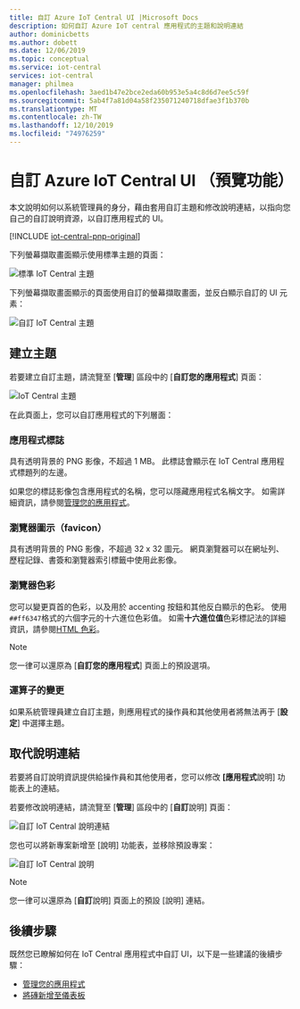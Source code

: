 ```yaml
---
title: 自訂 Azure IoT Central UI |Microsoft Docs
description: 如何自訂 Azure IoT central 應用程式的主題和說明連結
author: dominicbetts
ms.author: dobett
ms.date: 12/06/2019
ms.topic: conceptual
ms.service: iot-central
services: iot-central
manager: philmea
ms.openlocfilehash: 3aed1b47e2bce2eda60b953e5a4c8d6d7ee5c59f
ms.sourcegitcommit: 5ab4f7a81d04a58f235071240718dfae3f1b370b
ms.translationtype: MT
ms.contentlocale: zh-TW
ms.lasthandoff: 12/10/2019
ms.locfileid: "74976259"
---
```

# <a name="customize-the-azure-iot-central-ui-preview-features"></a>自訂 Azure IoT Central UI （預覽功能）

本文說明如何以系統管理員的身分，藉由套用自訂主題和修改說明連結，以指向您自己的自訂說明資源，以自訂應用程式的 UI。 

[!INCLUDE [iot-central-pnp-original](../../../includes/iot-central-pnp-original-note.md)]

下列螢幕擷取畫面顯示使用標準主題的頁面：

![標準 IoT Central 主題](./media/howto-customize-ui/standard-ui.png)

下列螢幕擷取畫面顯示的頁面使用自訂的螢幕擷取畫面，並反白顯示自訂的 UI 元素：

![自訂 IoT Central 主題](./media/howto-customize-ui/themed-ui.png)

## <a name="create-theme"></a>建立主題

若要建立自訂主題，請流覽至 [**管理**] 區段中的 [**自訂您的應用程式**] 頁面：

![IoT Central 主題](./media/howto-customize-ui/themes.png)

在此頁面上，您可以自訂應用程式的下列層面：

### <a name="application-logo"></a>應用程式標誌

具有透明背景的 PNG 影像，不超過 1 MB。 此標誌會顯示在 IoT Central 應用程式標題列的左邊。

如果您的標誌影像包含應用程式的名稱，您可以隱藏應用程式名稱文字。 如需詳細資訊，請參閱[管理您的應用程式](./howto-administer.md#change-application-name-and-url)。

### <a name="browser-icon-favicon"></a>瀏覽器圖示（favicon）

具有透明背景的 PNG 影像，不超過 32 x 32 圖元。 網頁瀏覽器可以在網址列、歷程記錄、書簽和瀏覽器索引標籤中使用此影像。

### <a name="browser-colors"></a>瀏覽器色彩

您可以變更頁首的色彩，以及用於 accenting 按鈕和其他反白顯示的色彩。 使用 `##ff6347`格式的六個字元的十六進位色彩值。 如需**十六進位值**色彩標記法的詳細資訊，請參閱[HTML 色彩](https://www.w3schools.com/html/html_colors.asp)。

> [!NOTE]
> 您一律可以還原為 [**自訂您的應用程式**] 頁面上的預設選項。

### <a name="changes-for-operators"></a>運算子的變更

如果系統管理員建立自訂主題，則應用程式的操作員和其他使用者將無法再于 [**設定**] 中選擇主題。

## <a name="replace-help-links"></a>取代說明連結

若要將自訂說明資訊提供給操作員和其他使用者，您可以修改 **[應用程式**說明] 功能表上的連結。

若要修改說明連結，請流覽至 [**管理**] 區段中的 [**自訂**說明] 頁面：

![自訂 IoT Central 說明連結](./media/howto-customize-ui/help-links.png)

您也可以將新專案新增至 [說明] 功能表，並移除預設專案：

![自訂 IoT Central 說明](./media/howto-customize-ui/custom-help.png)

> [!NOTE]
> 您一律可以還原為 [**自訂**說明] 頁面上的預設 [說明] 連結。

## <a name="next-steps"></a>後續步驟

既然您已瞭解如何在 IoT Central 應用程式中自訂 UI，以下是一些建議的後續步驟：

- [管理您的應用程式](./howto-administer.md)
- [將磚新增至儀表板](../core/howto-add-tiles-to-your-dashboard.md?toc=/azure/iot-central/preview/toc.json&bc=/azure/iot-central/preview/breadcrumb/toc.json)